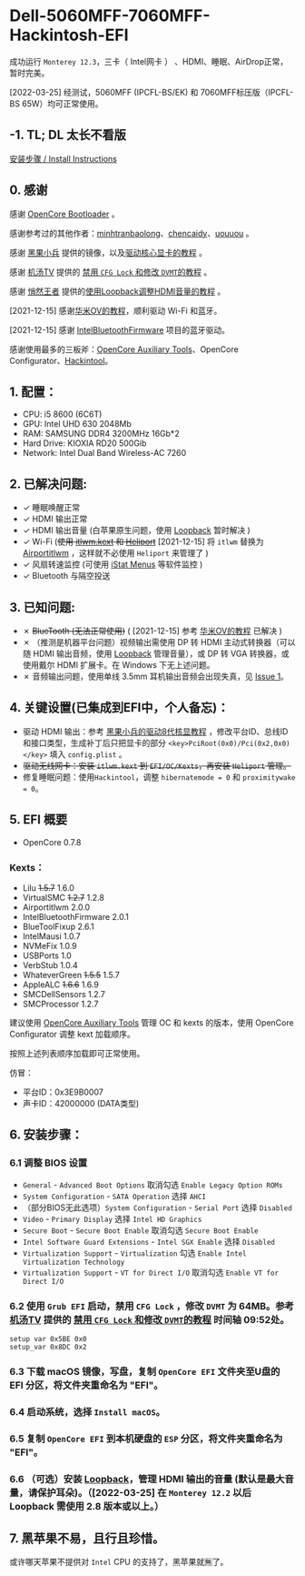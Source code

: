 # Dell-5060MFF-7060MFF-Hackintosh-EFI

成功运行 `Monterey 12.3`，三卡（ Intel网卡 ） 、HDMI、睡眠、AirDrop正常，暂时完美。

[2022-03-25] 经测试，5060MFF (IPCFL-BS/EK) 和 7060MFF标压版（IPCFL-BS 65W）均可正常使用。

## -1. TL; DL 太长不看版

[安装步骤 / Install Instructions](#TLDR)

## 0. 感谢

感谢 [OpenCore Bootloader](https://github.com/acidanthera/OpenCorePkg) 。

感谢参考过的其他作者：[minhtranbaolong](https://github.com/minhtranbaolong)、[chencaidy](https://github.com/chencaidy/Hackintosh-OC-Optiplex-5060MFF)、[uouuou](https://github.com/uouuou/OpenCore_DELL_5060MFF_EFI) 。

感谢 [黑果小兵](https://blog.daliansky.net) 提供的镜像，以及[驱动核心显卡的教程](https://blog.daliansky.net/Tutorial-Using-Hackintool-to-open-the-correct-pose-of-the-8th-generation-core-display-HDMI-or-DVI-output.html) 。

感谢 [机汤TV](https://space.bilibili.com/485711932?spm_id_from=333.788.b_765f7570696e666f.1) 提供的 [禁用 `CFG Lock` 和修改 `DVMT`的教程](https://www.bilibili.com/video/BV1WT4y1M79x?from=search&seid=419404128670007921&spm_id_from=333.337.0.0) 。

感谢 [悄然王者](https://space.bilibili.com/366117514?spm_id_from=333.788.b_765f7570696e666f.1) 提供的[使用Loopback调整HDMI音量的教程](https://www.bilibili.com/video/BV1Tt4y1673c?from=search&seid=11648939290829135198&spm_id_from=333.337.0.0) 。

[2021-12-15] 感谢[华米OV的教程](https://zhuanlan.zhihu.com/p/404324240)，顺利驱动 Wi-Fi 和蓝牙。

[2021-12-15] 感谢 [IntelBluetoothFirmware](https://github.com/OpenIntelWireless/IntelBluetoothFirmware) 项目的蓝牙驱动。

感谢使用最多的三板斧：[OpenCore Auxiliary Tools](https://github.com/ic005k/QtOpenCoreConfig)、OpenCore Configurator、[Hackintool](https://github.com/headkaze/Hackintool)。

## 1. 配置：

- CPU: i5 8600 (6C6T)
- GPU: Intel UHD 630 2048Mb
- RAM: SAMSUNG DDR4 3200MHz 16Gb*2
- Hard Drive: KIOXIA RD20 500Gib
- Network: Intel Dual Band Wireless-AC 7260

## 2. 已解决问题:
- &check; 睡眠唤醒正常
- &check; HDMI 输出正常
- &check; HDMI 输出音量 (白苹果原生问题，使用 [Loopback](http://www.pc6.com/mac/225861.html) 暂时解决 )
- &check; Wi-Fi (~~使用 [itlwm.kext](https://github.com/OpenIntelWireless/itlwm) 和 [Heliport](https://github.com/OpenIntelWireless/HeliPort)~~ [2021-12-15] 将 `itlwm` 替换为 [Airportitlwm](https://github.com/OpenIntelWireless/itlwm) ，这样就不必使用 `Heliport` 来管理了 )
- &check; 风扇转速监控 (可使用 [iStat Menus](http://www.pc6.com/mac/111587.html) 等软件监控 )
- &check; Bluetooth 与隔空投送

## 3. 已知问题:
- &cross; ~~BlueTooth (无法正常使用)~~ ( [2021-12-15] 参考 [华米OV的教程](https://zhuanlan.zhihu.com/p/404324240) 已解决 )
- &cross; （推测是机器平台问题）视频输出需使用 DP 转 HDMI 主动式转换器（可以随 HDMI 输出音频，使用 [Loopback](http://www.pc6.com/mac/225861.html) 管理音量），或 DP 转 VGA 转换器，或使用戴尔 HDMI 扩展卡。在 Windows 下无上述问题。
- &cross; 音频输出问题，使用单线 3.5mm 耳机输出音频会出现失真，见 [Issue 1](https://github.com/ShuyNiu/Dell-5060MFF-7060MFF-Hackintosh-EFI/issues/1)。

## 4. 关键设置(已集成到EFI中，个人备忘)：
- 驱动 HDMI 输出：参考 [黑果小兵的驱动8代核显教程](https://blog.daliansky.net/Tutorial-Using-Hackintool-to-open-the-correct-pose-of-the-8th-generation-core-display-HDMI-or-DVI-output.html) ，修改平台ID、总线ID和接口类型，生成补丁后只把显卡的部分 `<key>PciRoot(0x0)/Pci(0x2,0x0)</key>` 填入 `config.plist` 。
- ~~驱动无线网卡：安装 `itlwm.kext` 到 `EFI/OC/Kexts`，再安装 `Heliport` 管理。~~
- 修复睡眠问题：使用`Hackintool`，调整 `hibernatemode = 0` 和 `proximitywake = 0`。

## 5. EFI 概要

- OpenCore 0.7.8

### Kexts：
- Lilu ~~1.5.7~~ 1.6.0
- VirtualSMC ~~1.2.7~~ 1.2.8
- Airportitlwm 2.0.0
- IntelBluetoothFirmware 2.0.1
- BlueToolFixup 2.6.1
- IntelMausi 1.0.7
- NVMeFix 1.0.9
- USBPorts 1.0
- VerbStub 1.0.4
- WhateverGreen ~~1.5.5~~ 1.5.7
- AppleALC ~~1.6.6~~ 1.6.9
- SMCDellSensors 1.2.7
- SMCProcessor 1.2.7

建议使用 [OpenCore Auxiliary Tools](https://github.com/ic005k/QtOpenCoreConfig) 管理 OC 和 kexts 的版本，使用 OpenCore Configurator 调整 kext 加载顺序。

按照上述列表顺序加载即可正常使用。

仿冒：
- 平台ID：0x3E9B0007
- 声卡ID：42000000 (DATA类型)


## <span id="TLDR"> 6. 安装步骤：</span>
### 6.1 调整 BIOS 设置
- `General` - `Advanced Boot Options` 取消勾选 `Enable Legacy Option ROMs`
- `System Configuration` - `SATA Operation` 选择 `AHCI`
- （部分BIOS无此选项）`System Configuration` - `Serial Port` 选择 `Disabled` 
- `Video` - `Primary Display` 选择 `Intel HD Graphics`
- `Secure Boot` - `Secure Boot Enable` 取消勾选 `Secure Boot Enable`
- `Intel Software Guard Extensions` - `Intel SGX Enable` 选择 `Disabled`
- `Virtualization Support` - `Virtualization` 勾选 `Enable Intel Virtualization Technology`
- `Virtualization Support` - `VT for Direct I/O` 取消勾选 `Enable VT for Direct I/O`
### 6.2 使用 `Grub EFI` 启动，禁用 `CFG Lock` ，修改 `DVMT` 为 64MB。参考 [机汤TV](https://space.bilibili.com/485711932?spm_id_from=333.788.b_765f7570696e666f.1) 提供的 [禁用 `CFG Lock` 和修改 `DVMT`的教程](https://www.bilibili.com/video/BV1WT4y1M79x?from=search&seid=419404128670007921&spm_id_from=333.337.0.0) 时间轴 09:52处。
```
setup var 0x5BE 0x0
setup_var 0x8DC 0x2
```
### 6.3 下载 macOS 镜像，写盘，复制 `OpenCore EFI` 文件夹至U盘的 EFI 分区，将文件夹重命名为 "EFI"。
### 6.4 启动系统，选择 `Install macOS`。
### 6.5 复制 `OpenCore EFI` 到本机硬盘的 `ESP` 分区，将文件夹重命名为 "EFI"。
### 6.6 （可选）安装 [Loopback](http://www.pc6.com/mac/225861.html)，管理 HDMI 输出的音量 (默认是最大音量，请保护耳朵)。（[2022-03-25] 在 `Monterey 12.2` 以后 Loopback 需使用 2.8 版本或以上。）

## 7. 黑苹果不易，且行且珍惜。
或许哪天苹果不提供对 `Intel` CPU 的支持了，黑苹果就🈚️了。

